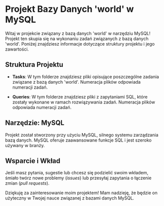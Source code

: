 # Projekt Bazy Danych 'world' w MySQL

Witaj w projekcie związany z bazą danych 'world' w narzędziu MySQL! Projekt ten skupia się na wykonaniu zadań związanych z bazą danych 'world'. Poniżej znajdziesz informacje dotyczące struktury projektu i jego zawartości.

## Struktura Projektu

- **Tasks**: W tym folderze znajdziesz pliki opisujące poszczególne zadania związane z bazą danych 'world'. Numeracja plików odpowiada numeracji zadań.

- **Queries**: W tym folderze znajdziesz pliki z zapytaniami SQL, które zostały wykonane w ramach rozwiązywania zadań. Numeracja plików odpowiada numeracji zadań.

## Narzędzie: MySQL

Projekt został stworzony przy użyciu MySQL, silnego systemu zarządzania bazą danych. MySQL oferuje zaawansowane funkcje SQL i jest szeroko używany w branży.

## Wsparcie i Wkład

Jeśli masz pytania, sugestie lub chcesz się podzielić swoim wkładem, śmiało twórz nowe problemy (*issues*) lub przesyłaj zapytania o łączenie zmian (*pull requests*).

Dziękuję za zainteresowanie moim projektem! Mam nadzieję, że będzie on użyteczny w Twojej nauce związanej z bazami danych MySQL.
